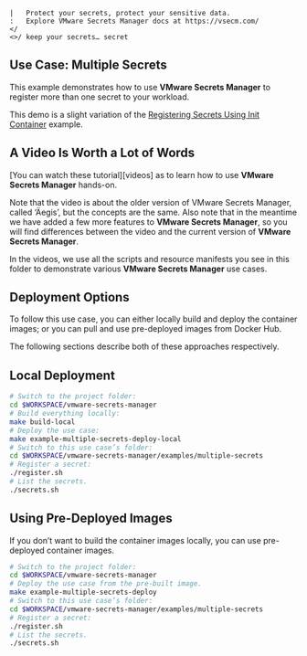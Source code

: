 ```text
|   Protect your secrets, protect your sensitive data.
:   Explore VMware Secrets Manager docs at https://vsecm.com/
</
<>/ keep your secrets… secret
```

## Use Case: Multiple Secrets

This example demonstrates how to use **VMware Secrets Manager** to register more 
than one secret to your workload.

This demo is a slight variation of the 
[Registering Secrets Using Init Container](../using-init-container)
example.

## A Video Is Worth a Lot of Words

[You can watch these tutorial][videos] as to learn how to use **VMware
Secrets Manager** hands-on.

Note that the video is about the older version of VMware Secrets Manager,
called ‘Äegis’, but the concepts are the same. Also note that in the meantime
we have added a few more features to **VMware Secrets Manager**, so you will
find differences between the video and the current version of **VMware Secrets
Manager**.

In the videos, we use all the scripts and resource manifests you see in this
folder to demonstrate various **VMware Secrets Manager** use cases.

[video]: https://vimeo.com/v0lkan/vsecm-use-cases "VSecM Use Cases"

## Deployment Options

To follow this use case, you can either locally build and deploy the container
images; or you can pull and use pre-deployed images from Docker Hub.

The following sections describe both of these approaches respectively.

## Local Deployment

```bash
# Switch to the project folder:
cd $WORKSPACE/vmware-secrets-manager
# Build everything locally:
make build-local
# Deploy the use case:
make example-multiple-secrets-deploy-local
# Switch to this use case’s folder:
cd $WORKSPACE/vmware-secrets-manager/examples/multiple-secrets
# Register a secret:
./register.sh
# List the secrets.
./secrets.sh
```

## Using Pre-Deployed Images

If you don’t want to build the container images locally, you can use
pre-deployed container images.

```bash 
# Switch to the project folder:
cd $WORKSPACE/vmware-secrets-manager
# Deploy the use case from the pre-built image.
make example-multiple-secrets-deploy
# Switch to this use case’s folder:
cd $WORKSPACE/vmware-secrets-manager/examples/multiple-secrets
# Register a secret:
./register.sh
# List the secrets.
./secrets.sh
```
